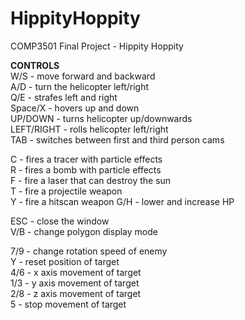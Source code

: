 # HippityHoppity  
COMP3501 Final Project - Hippity Hoppity  
  
**CONTROLS**  
W/S - move forward and backward  
A/D - turn the helicopter left/right  
Q/E - strafes left and right  
Space/X - hovers up and down  
UP/DOWN - turns helicopter up/downwards  
LEFT/RIGHT - rolls helicopter left/right  
TAB - switches between first and third person cams  
  
C - fires a tracer with particle effects  
R - fires a bomb with particle effects  
F - fire a laser that can destroy the sun  
T - fire a projectile weapon  
Y - fire a hitscan weapon
G/H - lower and increase HP  
  
ESC - close the window  
V/B - change polygon display mode  
  
7/9 - change rotation speed of enemy  
Y - reset position of target  
4/6 - x axis movement of target  
1/3 - y axis movement of target  
2/8 - z axis movement of target  
5 - stop movement of target  